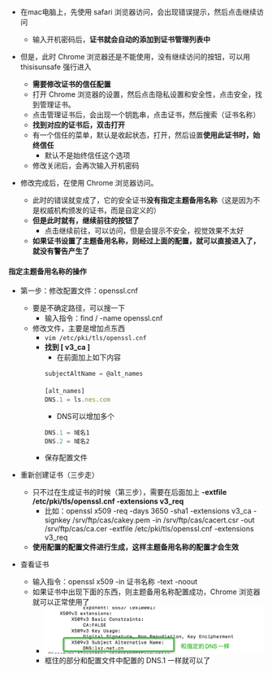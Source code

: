 - 在mac电脑上，先使用 safari 浏览器访问，会出现错误提示，然后点击继续访问
  - 输入开机密码后，**证书就会自动的添加到证书管理列表中**

- 但是，此时 Chrome 浏览器还是不能使用，没有继续访问的按钮，可以用 thisisunsafe 强行进入
  - **需要修改证书的信任配置**
  - 打开 Chrome 浏览器的设置，然后点击隐私设置和安全性，点击安全，找到管理证书。
  - 点击管理证书后，会出现一个钥匙串，点击证书，然后搜索（证书名称）
  - **找到对应的证书后，双击打开**
  - 有一个信任的菜单，默认是收起状态，打开，然后设置**使用此证书时，始终信任**
    - 默认不是始终信任这个选项
  - 修改关闭后，会再次输入开机密码

- 修改完成后，在使用 Chrome 浏览器访问。
  - 此时的错误就变成了，它的安全证书**没有指定主题备用名称**（这是因为不是权威机构颁发的证书，而是自定义的）
  - **但是此时就有，继续前往的按钮了**
    - 点击继续前往，可以访问，但是会提示不安全，视觉效果不太好
  - **如果证书设置了主题备用名称，则经过上面的配置，就可以直接进入了，就没有警告产生了**


#### 指定主题备用名称的操作
- 第一步：修改配置文件：openssl.cnf
  - 要是不确定路径，可以搜一下
    - 输入指令：find / -name openssl.cnf
  - 修改文件，主要是增加点东西
    - `vim /etc/pki/tls/openssl.cnf`
    - **找到 [ v3_ca ]**
      - 在前面加上如下内容
      ```js
      subjectAltName = @alt_names

      [alt_names]
      DNS.1 = ls.nes.com
      ```
      - DNS可以增加多个
      ```js
      DNS.1 = 域名1
      DNS.2 = 域名2
      ```
    - 保存配置文件
- 重新创建证书（三步走）
  - 只不过在生成证书的时候（第三步），需要在后面加上 **-extfile /etc/pki/tls/openssl.cnf -extensions v3_req**
    - 比如：openssl x509 -req -days 3650 -sha1 -extensions v3_ca -signkey /srv/ftp/cas/cakey.pem -in /srv/ftp/cas/cacert.csr -out /srv/ftp/cas/ca.cer -extfile /etc/pki/tls/openssl.cnf -extensions v3_req
  - **使用配置的配置文件进行生成，这样主题备用名称的配置才会生效**
  
- 查看证书
  - 输入指令：openssl x509 -in 证书名称 -text -noout 
  - 如果证书中出现下面的东西，则主题备用名称配置成功，Chrome 浏览器就可以正常使用了
    - <img src='../../imgs/img40.png' />
    - 框住的部分和配置文件中配置的 DNS.1 一样就可以了